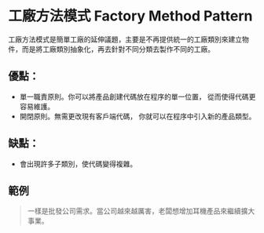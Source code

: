 # 工廠方法模式 Factory Method Pattern

工廠方法模式是簡單工廠的延伸議題，主要是不再提供統一的工廠類別來建立物件，而是將工廠類別抽象化，再去針對不同分類去製作不同的工廠。

## 優點：
* 單一職責原則。你可以將產品創建代碼放在程序的單一位置， 從而使得代碼更容易維護。
* 開閉原則。無需更改現有客戶端代碼， 你就可以在程序中引入新的產品類型。

## 缺點：
* 會出現許多子類別，使代碼變得複雜。

## 範例

> 一樣是批發公司需求。當公司越來越厲害，老闆想增加耳機產品來繼續擴大事業。



